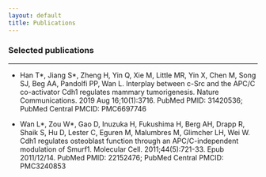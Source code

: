 ```yaml
---
layout: default
title: Publications
---
```


###  Selected publications
* * *

- Han T\*, Jiang S\*, Zheng H, Yin Q, Xie M, Little MR, Yin X, Chen M, Song SJ, Beg AA, Pandolfi PP, Wan L. Interplay between c-Src and the APC/C co-activator Cdh1 regulates mammary tumorigenesis. Nature Communications. 2019 Aug 16;10(1):3716. PubMed PMID: 31420536; PubMed Central PMCID: PMC6697746


- Wan L\*, Zou W\*, Gao D, Inuzuka H, Fukushima H, Berg AH, Drapp R, Shaik S, Hu D, Lester C, Eguren M, Malumbres M, Glimcher LH, Wei W. Cdh1 regulates osteoblast function through an APC/C-independent modulation of Smurf1. Molecular Cell. 2011;44(5):721-33. Epub 2011/12/14. PubMed PMID: 22152476; PubMed Central PMCID: PMC3240853
